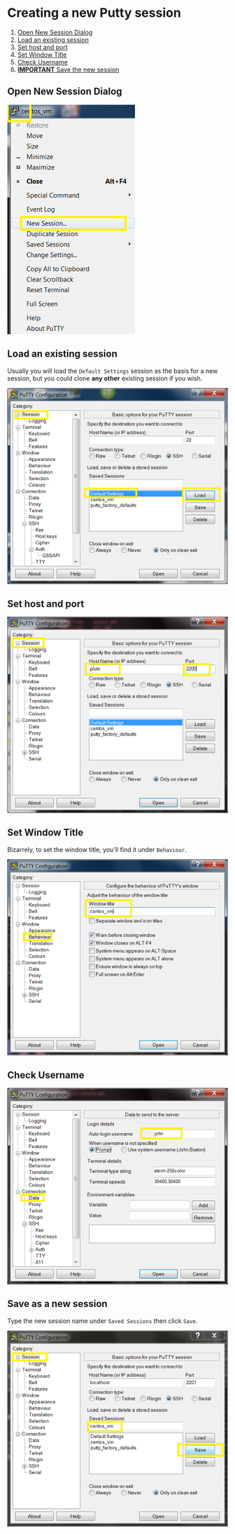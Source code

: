 # Creating a new Putty session

1. [Open New Session Dialog](#load-default-settings)
1. [Load an existing session](#load-an-existing-session)
1. [Set host and port](#set-host-and-port)
1. [Set Window Title](#set-Window-Title)
1. [Check Username](#check-Username)
1. [**IMPORTANT** Save the new session](#save-the-new-session)

## Open New Session Dialog

![Open New Session Dialog](pictures/01_NewSession.PNG)

## Load an existing session

Usually you will load the `Default Settings` session as the basis for a new session, but you could clone **any other** existing session if you wish.

![Load a existing session](pictures/02_LoadDefaultSettings.png)

## Set host and port

![Set host and port](pictures/create_session/01_SetHostAndPort.png)

## Set Window Title

Bizarrely, to set the window title, you'll find it under `Behaviour`.

![Set window title](pictures/create_session/02_Behaviour.png)

## Check Username

![Check Username](pictures/create_session/03_CheckUser.png)

## Save as a new session

Type the new session name under `Saved Sessions` then click `Save`.

![Save the new session](pictures/create_session/04_SaveNewSession.png)
